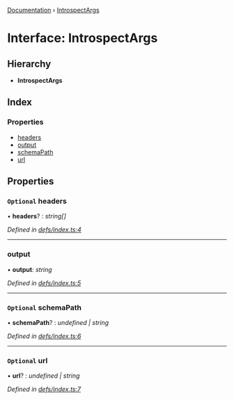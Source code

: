 [Documentation](../README.md) › [IntrospectArgs](introspectargs.md)

# Interface: IntrospectArgs

## Hierarchy

* **IntrospectArgs**

## Index

### Properties

* [headers](introspectargs.md#optional-headers)
* [output](introspectargs.md#output)
* [schemaPath](introspectargs.md#optional-schemapath)
* [url](introspectargs.md#optional-url)

## Properties

### `Optional` headers

• **headers**? : *string[]*

*Defined in [defs/index.ts:4](https://github.com/badbatch/graphql-box/blob/2aaf296/packages/cli/src/defs/index.ts#L4)*

___

###  output

• **output**: *string*

*Defined in [defs/index.ts:5](https://github.com/badbatch/graphql-box/blob/2aaf296/packages/cli/src/defs/index.ts#L5)*

___

### `Optional` schemaPath

• **schemaPath**? : *undefined | string*

*Defined in [defs/index.ts:6](https://github.com/badbatch/graphql-box/blob/2aaf296/packages/cli/src/defs/index.ts#L6)*

___

### `Optional` url

• **url**? : *undefined | string*

*Defined in [defs/index.ts:7](https://github.com/badbatch/graphql-box/blob/2aaf296/packages/cli/src/defs/index.ts#L7)*
